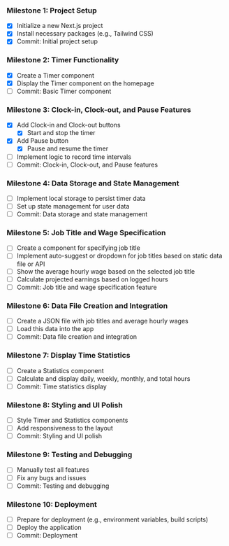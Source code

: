 ### Milestone 1: Project Setup
- [x] Initialize a new Next.js project
- [x] Install necessary packages (e.g., Tailwind CSS)
- [x] Commit: Initial project setup

### Milestone 2: Timer Functionality
- [x] Create a Timer component
- [x] Display the Timer component on the homepage
- [ ] Commit: Basic Timer component

### Milestone 3: Clock-in, Clock-out, and Pause Features
- [x] Add Clock-in and Clock-out buttons
  - [x] Start and stop the timer
- [x] Add Pause button
  - [x] Pause and resume the timer
- [ ] Implement logic to record time intervals
- [ ] Commit: Clock-in, Clock-out, and Pause features

### Milestone 4: Data Storage and State Management
- [ ] Implement local storage to persist timer data
- [ ] Set up state management for user data
- [ ] Commit: Data storage and state management

### Milestone 5: Job Title and Wage Specification
- [ ] Create a component for specifying job title
- [ ] Implement auto-suggest or dropdown for job titles based on static data file or API
- [ ] Show the average hourly wage based on the selected job title
- [ ] Calculate projected earnings based on logged hours
- [ ] Commit: Job title and wage specification feature

### Milestone 6: Data File Creation and Integration
- [ ] Create a JSON file with job titles and average hourly wages
- [ ] Load this data into the app
- [ ] Commit: Data file creation and integration

### Milestone 7: Display Time Statistics
- [ ] Create a Statistics component
- [ ] Calculate and display daily, weekly, monthly, and total hours
- [ ] Commit: Time statistics display

### Milestone 8: Styling and UI Polish
- [ ] Style Timer and Statistics components
- [ ] Add responsiveness to the layout
- [ ] Commit: Styling and UI polish

### Milestone 9: Testing and Debugging
- [ ] Manually test all features
- [ ] Fix any bugs and issues
- [ ] Commit: Testing and debugging

### Milestone 10: Deployment
- [ ] Prepare for deployment (e.g., environment variables, build scripts)
- [ ] Deploy the application
- [ ] Commit: Deployment